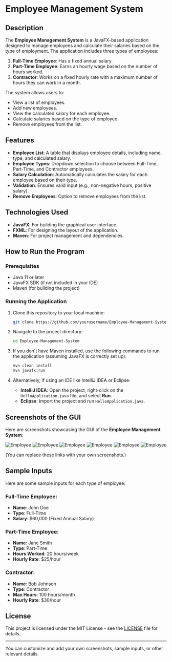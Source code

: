 # Employee Management System

## Description
The **Employee Management System** is a JavaFX-based application designed to manage employees and calculate their salaries based on the type of employment. The application includes three types of employees:
1. **Full-Time Employee**: Has a fixed annual salary.
2. **Part-Time Employee**: Earns an hourly wage based on the number of hours worked.
3. **Contractor**: Works on a fixed hourly rate with a maximum number of hours they can work in a month.

The system allows users to:
- View a list of employees.
- Add new employees.
- View the calculated salary for each employee.
- Calculate salaries based on the type of employee.
- Remove employees from the list.

## Features
- **Employee List**: A table that displays employee details, including name, type, and calculated salary.
- **Employee Types**: Dropdown selection to choose between Full-Time, Part-Time, and Contractor employees.
- **Salary Calculation**: Automatically calculates the salary for each employee based on their type.
- **Validation**: Ensures valid input (e.g., non-negative hours, positive salary).
- **Remove Employees**: Option to remove employees from the list.

## Technologies Used
- **JavaFX**: For building the graphical user interface.
- **FXML**: For designing the layout of the application.
- **Maven**: For project management and dependencies.

## How to Run the Program

### Prerequisites
- Java 11 or later
- JavaFX SDK (if not included in your IDE)
- Maven (for building the project)

### Running the Application
1. Clone this repository to your local machine:
   ```bash
   git clone https://github.com/yourusername/Employee-Management-System.git
   ```
   
2. Navigate to the project directory:
   ```bash
   cd Employee-Management-System
   ```

3. If you don't have Maven installed, use the following commands to run the application (assuming JavaFX is correctly set up):
   ```bash
   mvn clean install
   mvn javafx:run
   ```

4. Alternatively, if using an IDE like IntelliJ IDEA or Eclipse:
   - **IntelliJ IDEA**: Open the project, right-click on the `HelloApplication.java` file, and select **Run**.
   - **Eclipse**: Import the project and run `HelloApplication.java`.

## Screenshots of the GUI

Here are screenshots showcasing the GUI of the **Employee Management System**:

![Employee](./assets/employee1.png)
![Employee](./assets/employee2.png)
![Employee](./assets/employee3.png)
![Employee](./assets/employee4.png)
![Employee](./assets/employee5.png)
![Employee](./assets/employee6.png)

(You can replace these links with your own screenshots.)

## Sample Inputs

Here are some sample inputs for each type of employee:

### Full-Time Employee:
- **Name**: John Doe
- **Type**: Full-Time
- **Salary**: $60,000 (Fixed Annual Salary)

### Part-Time Employee:
- **Name**: Jane Smith
- **Type**: Part-Time
- **Hours Worked**: 20 hours/week
- **Hourly Rate**: $25/hour

### Contractor:
- **Name**: Bob Johnson
- **Type**: Contractor
- **Max Hours**: 100 hours/month
- **Hourly Rate**: $30/hour

## License
This project is licensed under the MIT License - see the [LICENSE](LICENSE) file for details.

---

You can customize and add your own screenshots, sample inputs, or other relevant details.
